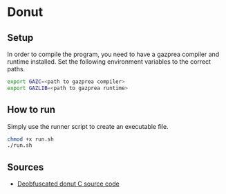 # Donut

## Setup
In order to compile the program, you need to have a gazprea compiler and runtime
installed. Set the following environment variables to the correct paths.
```bash
export GAZC=<path to gazprea compiler>
export GAZLIB=<path to gazprea runtime>
```

## How to run
Simply use the runner script to create an executable file.
```bash
chmod +x run.sh
./run.sh
```

## Sources
- [Deobfuscated donut C source code](https://www.dropbox.com/s/79ga2m7p2bnj1ga/donut_deobfuscated.c?dl=0)
